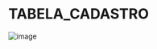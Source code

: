 # TABELA_CADASTRO
![image](https://github.com/user-attachments/assets/62a16e4c-9e7b-4c49-a5f7-fa633c7dc013)

